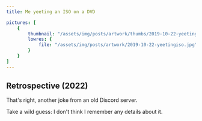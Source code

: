 ```yaml
---
title: Me yeeting an ISO on a DVD

pictures: [
	{
		thumbnail: "/assets/img/posts/artwork/thumbs/2019-10-22-yeetingiso.jpg",
		lowres: {
			file: "/assets/img/posts/artwork/2019-10-22-yeetingiso.jpg"
		}
	}
]
---
```

## Retrospective (2022)
That's right, another joke from an old Discord server.

Take a wild guess: I don't think I remember any details about it.